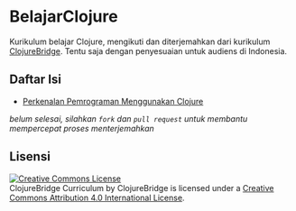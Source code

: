 # BelajarClojure

Kurikulum belajar Clojure, mengikuti dan diterjemahkan dari kurikulum [ClojureBridge](https://github.com/ClojureBridge/curriculum). Tentu saja dengan penyesuaian untuk audiens di Indonesia.

Daftar Isi
----------

* [Perkenalan Pemrograman Menggunakan Clojure](kurikulum/1-Perkenalan.md)

_belum selesai, silahkan `fork` dan `pull request` untuk membantu mempercepat proses menterjemahkan_

Lisensi
-------

<a rel="license" href="http://creativecommons.org/licenses/by/4.0/deed.en_US"><img alt="Creative Commons License" style="border-width:0" src="http://i.creativecommons.org/l/by/4.0/88x31.png" /></a><br /><span xmlns:dct="http://purl.org/dc/terms/" href="http://purl.org/dc/dcmitype/Text" property="dct:title" rel="dct:type">ClojureBridge Curriculum</span> by <span xmlns:cc="http://creativecommons.org/ns#" property="cc:attributionName">ClojureBridge</span> is licensed under a <a rel="license" href="http://creativecommons.org/licenses/by/4.0/deed.en_US">Creative Commons Attribution 4.0 International License</a>.
